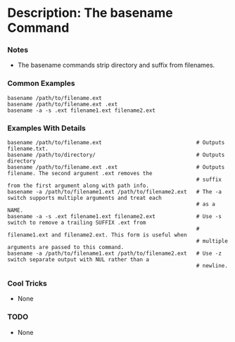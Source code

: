 # Description: The basename Command

### Notes
* The basename commands strip directory and suffix from filenames.

### Common Examples
```shell
basename /path/to/filename.ext
basename /path/to/filename.ext .ext
basename -a -s .ext filename1.ext filename2.ext
```

### Examples With Details
```shell
basename /path/to/filename.ext                              # Outputs filename.txt.
basename /path/to/directory/                                # Outputs directory
basename /path/to/filename.ext .ext                         # Outputs filename. The second argument .ext removes the
                                                            # suffix from the first argument along with path info.
basename -a /path/to/filename1.ext /path/to/filename2.ext   # The -a switch supports multiple arguments and treat each
                                                            # as a NAME.
basename -a -s .ext filename1.ext filename2.ext             # Use -s switch to remove a trailing SUFFIX .ext from
                                                            # filename1.ext and filename2.ext. This form is useful when
                                                            # multiple arguments are passed to this command.
basename -a /path/to/filename1.ext /path/to/filename2.ext   # Use -z switch separate output with NUL rather than a
                                                            # newline.
```

### Cool Tricks
* None

### TODO
* None
